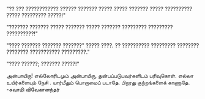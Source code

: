 
"?? ??? ???????????? ?????? ??????? ????? ????? ??????? ????? ?????????? ????? ????????? ?????!"

"??????? ??????? ????? ??????? ????? ??????? ????????? ????????? ??????????!"

"???? ??????? ??????? ???????" ????? ????. ?? ?????????? ????????? ???????? ???????? ??????????? ?????????."

"???? ??????; ??????? ?????!"

அன்பாயிரு!
எல்லோரிடமும் அன்பாயிரு, துன்பப்படுபவர்களிடம் பரிவுகொள். எல்லா உயிர்களையும் நேசி
. யார்மீதும் பொறாமைப் படாதே. பிறரது குற்றங்களைக் காணாதே. -சுவாமி விவேகானந்தர்
